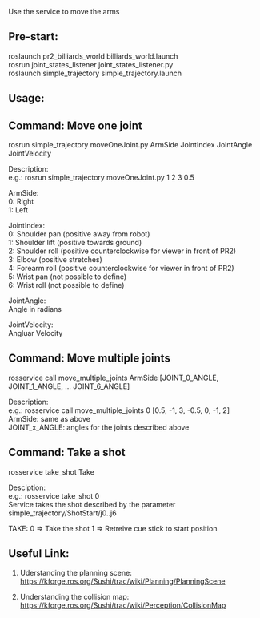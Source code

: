 Use the service to move the arms  

Pre-start:  
---------  
roslaunch pr2_billiards_world billiards_world.launch  
rosrun joint_states_listener joint_states_listener.py  
roslaunch simple_trajectory simple_trajectory.launch  

Usage:  
-----  
Command: Move one joint  
---------------------------  
rosrun simple_trajectory moveOneJoint.py ArmSide JointIndex JointAngle JointVelocity
  
Description:  
e.g.: rosrun simple_trajectory moveOneJoint.py 1 2 3 0.5  

ArmSide:  
0: Right  
1: Left  
  
JointIndex:  
0: Shoulder pan (positive away from robot)  
1: Shoulder lift (positive towards ground)  
2: Shoulder roll (positive counterclockwise for viewer in front of PR2)  
3: Elbow (positive stretches)  
4: Forearm roll (positive counterclockwise for viewer in front of PR2)  
5: Wrist pan (not possible to define)  
6: Wrist roll (not possible to define)  


JointAngle:   
Angle in radians  

JointVelocity:  
Angluar Velocity  


Command: Move multiple joints  
---------------------------  
rosservice call move_multiple_joints ArmSide [JOINT_0_ANGLE, JOINT_1_ANGLE, ... JOINT_6_ANGLE]  

Description:  
e.g.: rosservice call move_multiple_joints 0 [0.5, -1, 3, -0.5, 0, -1, 2]  
ArmSide: same as above  
JOINT_x_ANGLE: angles for the joints described above  

  
Command: Take a shot  
---------------------------  
rosservice take_shot Take  

  
Desciption:  
e.g.: rosservice take_shot 0  
Service takes the shot described by the parameter simple_trajectory/ShotStart/j0..j6 


TAKE: 
0 => Take the shot   1 => Retreive cue stick to start position

Useful Link:
------------
1) Uderstanding the planning scene:
https://kforge.ros.org/Sushi/trac/wiki/Planning/PlanningScene

2) Understanding the collision map: 
https://kforge.ros.org/Sushi/trac/wiki/Perception/CollisionMap


